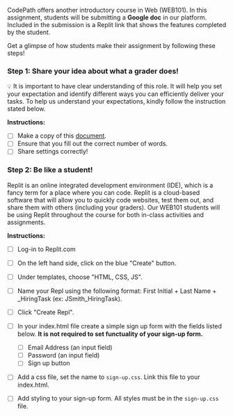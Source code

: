 CodePath offers another introductory course in Web (WEB101). In this assignment, students will be submitting a **Google doc** in our platform. Included in the submission is a Replit link that shows the features completed by the student. 

Get a glimpse of how students make their assignment by following these steps!

### Step 1: Share your idea about what a grader does!
💡 It is important to have clear understanding of this role. It will help you set your expectation and identify different ways you can efficiently deliver your tasks. To help us understand your expectations, kindly follow the instruction stated below.

**Instructions:** 
- [ ] Make a copy of this [document](https://docs.google.com/document/d/1691RdlVPLXOZuggN1txu17X7-S7i-ciD9iPEnmWvZBI/copy).
- [ ] Ensure that you fill out the correct number of words.
- [ ] Share settings correctly!

### Step 2: Be like a student! 
Replit is an online integrated development environment (IDE), which is a fancy term for a place where you can code. Replit is a cloud-based software that will allow you to quickly code websites, test them out, and share them with others (including your graders). Our WEB101 students will be using Replit throughout the course for both in-class activities and assignments. 

**Instructions:** 
- [ ] Log-in to Replit.com
- [ ] On the left hand side, click on the blue "Create" button.
- [ ] Under templates, choose "HTML, CSS, JS".
- [ ] Name your Repl using the following format: First Initial + Last Name + _HiringTask (ex: JSmith_HiringTask).
- [ ] Click "Create Repl".
- [ ] In your index.html file create a simple sign up form with the fields listed below. **It is not required to set functuality of your sign-up form.**
    - [ ] Email Address (an input field)
    - [ ] Password (an input field)
    - [ ] Sign up button 
- [ ] Add a css file, set the name to `sign-up.css`. Link this file to your index.html.
- [ ] Add styling to your sign-up form. All styles must be in the `sign-up.css` file.




